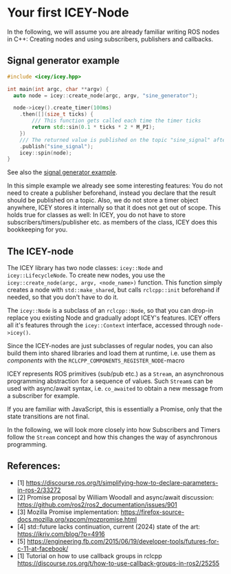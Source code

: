 # Your first ICEY-Node 

In the following, we will assume you are already familiar writing ROS nodes in C++: Creating nodes and using subscribers, publishers and callbacks. 

## Signal generator example

```cpp
#include <icey/icey.hpp>

int main(int argc, char **argv) {
  auto node = icey::create_node(argc, argv, "sine_generator");

  node->icey().create_timer(100ms)
    .then([](size_t ticks) {
        /// This function gets called each time the timer ticks
        return std::sin(0.1 * ticks * 2 * M_PI);
    })
    /// The returned value is published on the topic "sine_signal" after the timer ticked.
    .publish("sine_signal");
    icey::spin(node);
}
```
See also the [signal generator example](../../icey_examples/src/signal_generator.cpp).

In this simple example we already see some interesting features: You do not need to create a publisher beforehand, instead you declare that the result should be published on a topic. 
Also, we do not store a timer object anywhere, ICEY stores it internally so that it does not get out of scope. This holds true for classes as well: In ICEY, you do not have to store 
subscribers/timers/publisher etc. as members of the class, ICEY does this bookkeeping for you. 

## The ICEY-node 

The ICEY library has two node classes: `icey::Node` and `icey::LifecycleNode`. 
To create new nodes, you use the `icey::create_node(argc, argv, <node_name>)` function. This function simply creates a node with `std::make_shared`, but calls `rclcpp::init` beforehand if needed, so that you don't have to do it.

The `icey::Node` is a subclass of an `rclcpp::Node`, so that you can drop-in replace you existing Node and gradually adopt ICEY's features.
ICEY offers all it's features through the `icey::Context` interface, accessed through `node->icey()`.

Since the ICEY-nodes are just subclasses of regular nodes, you can also build them into shared libraries and load them at runtime, i.e. use them as *components* with the `RCLCPP_COMPONENTS_REGISTER_NODE`-macro

ICEY represents ROS primitives (sub/pub etc.) as a `Stream`, an asynchronous programming abstraction for a sequence of values. Such `Stream`s can be used with async/await syntax, i.e. `co_awaited` to obtain a new message from a subscriber for example. 

If you are familiar with JavaScript, this is essentially a Promise, only that the state transitions are not final.

In the following, we will look more closely into how Subscribers and Timers follow the `Stream` concept and how this changes the way of asynchronous programming. 

## References: 

- [1] https://discourse.ros.org/t/simplifying-how-to-declare-parameters-in-ros-2/33272
- [2] Promise proposal by William Woodall and async/await discussion: https://github.com/ros2/ros2_documentation/issues/901
- [3] Mozilla Promise implementation: https://firefox-source-docs.mozilla.org/xpcom/mozpromise.html
- [4] std::future lacks continuation, current (2024) state of the art: https://ikriv.com/blog/?p=4916
- [5] https://engineering.fb.com/2015/06/19/developer-tools/futures-for-c-11-at-facebook/
- [1] Tutorial on how to use callback groups in rclcpp https://discourse.ros.org/t/how-to-use-callback-groups-in-ros2/25255